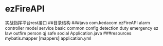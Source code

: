 # ezFireAPI
实战指挥平台rest接口
##目录结构
###java
  com.kedacom.ezFireAPI
    alarm
      controller
      model
      service
    basic
    common
    config
    detection
    duty
    emergency
    ez
    law
    outfire
    person
    qj
    safe
    social
    Application.java
###resources
  mybatis.mapper
    [mappers]
  application.yml
